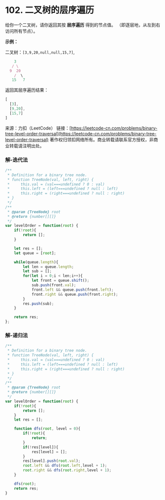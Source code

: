 # 102. 二叉树的层序遍历

给你一个二叉树，请你返回其按 **层序遍历** 得到的节点值。 （即逐层地，从左到右访问所有节点）。

**示例：**

二叉树：`[3,9,20,null,null,15,7]`,
```js
    3
   / \
  9  20
    /  \
   15   7
```

返回其层序遍历结果：

```js
[
  [3],
  [9,20],
  [15,7]
]
```
来源：力扣（LeetCode）
链接：[https://leetcode-cn.com/problems/binary-tree-level-order-traversal](https://leetcode-cn.com/problems/binary-tree-level-order-traversal)
著作权归领扣网络所有。商业转载请联系官方授权，非商业转载请注明出处。

### 解-迭代法
```js
/**
 * Definition for a binary tree node.
 * function TreeNode(val, left, right) {
 *     this.val = (val===undefined ? 0 : val)
 *     this.left = (left===undefined ? null : left)
 *     this.right = (right===undefined ? null : right)
 * }
 */
/**
 * @param {TreeNode} root
 * @return {number[][]}
 */
var levelOrder = function(root) {
	if(!root){
		return [];
	}

	let res = [];
	let queue = [root];

	while(queue.length){
		let len = queue.length;
		let sub = [];
		for(let i = 0;i < len;i++){
			let front = queue.shift();
			sub.push(front.val);
			front.left && queue.push(front.left);
			front.right && queue.push(front.right);
		}
		res.push(sub);
	}

	return res;
};
```

### 解-递归法
```js
/**
 * Definition for a binary tree node.
 * function TreeNode(val, left, right) {
 *     this.val = (val===undefined ? 0 : val)
 *     this.left = (left===undefined ? null : left)
 *     this.right = (right===undefined ? null : right)
 * }
 */
/**
 * @param {TreeNode} root
 * @return {number[][]}
 */
var levelOrder = function(root) {
	if(!root){
		return [];
	}
	let res = [];

	function dfs(root, level = 0){
		if(!root){
			return;
		}
		if(!res[level]){
			res[level] = [];
		}
		res[level].push(root.val);
		root.left && dfs(root.left,level + 1);
		root.right && dfs(root.right,level + 1);
	}

	dfs(root);
	return res;
}
```